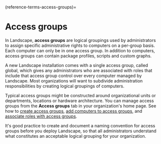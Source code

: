 (reference-terms-access-groups)=
# Access groups

In Landscape, **access groups** are logical groupings used by administrators to assign specific administrative rights to computers on a per-group basis. Each computer can only be in one access group. In addition to computers, access groups can contain package profiles, scripts and custom graphs.

A new Landscape installation comes with a single access group, called global, which gives any administrators who are associated with roles that include that access group control over every computer managed by Landscape. Most organizations will want to subdivide administration responsibilities by creating logical groupings of computers.

Typical access groups might be constructed around organizational units or departments, locations or hardware architecture. You can manage access groups from the **Access groups** tab in your organization's home page. See how to [create access groups](/how-to-guides/web-portal/classic-web-portal/manage-access-groups.md#create-access-groups), [add computers to access groups](/how-to-guides/web-portal/classic-web-portal/manage-access-groups.md#add-computers-to-access-groups), and [associate roles with access groups](/how-to-guides/web-portal/classic-web-portal/manage-access-groups.md#associate-roles-with-access-groups). 

It's good practice to create and document a naming convention for access groups before you deploy Landscape, so that all administrators understand what constitutes an acceptable logical grouping for your organization.

